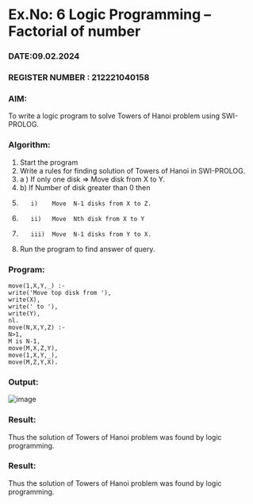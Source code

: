 # Ex.No: 6   Logic Programming – Factorial of number                                            

### DATE:09.02.2024
### REGISTER NUMBER : 212221040158
### AIM: 
To  write  a logic program  to solve Towers of Hanoi problem  using SWI-PROLOG. 
### Algorithm:
1. Start the program
2.  Write a rules for finding solution of Towers of Hanoi in SWI-PROLOG.
3.  a )	If only one disk  => Move disk from X to Y.
4.  b)	If Number of disk greater than 0 then
5.        i)	Move  N-1 disks from X to Z.
6.        ii)	Move  Nth disk from X to Y
7.        iii)	Move  N-1 disks from Y to X.
8. Run the program  to find answer of  query.

### Program:
```
move(1,X,Y,_) :-
write('Move top disk from '),
write(X),
write(' to '),
write(Y),
nl.
move(N,X,Y,Z) :-
N>1,
M is N-1,
move(M,X,Z,Y),
move(1,X,Y,_),
move(M,Z,Y,X).
```


### Output:

![image](https://github.com/kaushik2022/AI_Lab_2023-24/assets/129837020/2cb66de2-61bd-4e95-b409-d198e13a24b2)




### Result:
Thus the solution of Towers of Hanoi problem was found by logic programming.


### Result:
Thus the solution of Towers of Hanoi problem was found by logic programming.

